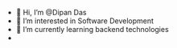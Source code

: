 - 👋 Hi, I’m @Dipan Das
- 👀 I’m interested in Software Development
- 🌱 I’m currently learning backend technologies
- 
<!---
Infamia2334/Infamia2334 is a ✨ special ✨ repository because its `README.md` (this file) appears on your GitHub profile.
You can click the Preview link to take a look at your changes.
--->
